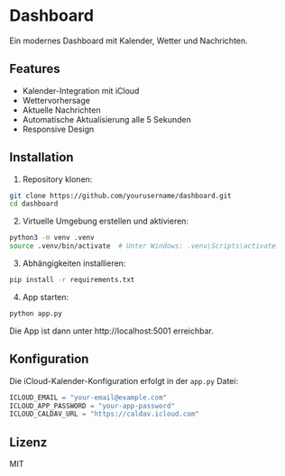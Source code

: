 # Dashboard

Ein modernes Dashboard mit Kalender, Wetter und Nachrichten.

## Features

- Kalender-Integration mit iCloud
- Wettervorhersage
- Aktuelle Nachrichten
- Automatische Aktualisierung alle 5 Sekunden
- Responsive Design

## Installation

1. Repository klonen:
```bash
git clone https://github.com/yourusername/dashboard.git
cd dashboard
```

2. Virtuelle Umgebung erstellen und aktivieren:
```bash
python3 -m venv .venv
source .venv/bin/activate  # Unter Windows: .venv\Scripts\activate
```

3. Abhängigkeiten installieren:
```bash
pip install -r requirements.txt
```

4. App starten:
```bash
python app.py
```

Die App ist dann unter http://localhost:5001 erreichbar.

## Konfiguration

Die iCloud-Kalender-Konfiguration erfolgt in der `app.py` Datei:

```python
ICLOUD_EMAIL = "your-email@example.com"
ICLOUD_APP_PASSWORD = "your-app-password"
ICLOUD_CALDAV_URL = "https://caldav.icloud.com"
```

## Lizenz

MIT 